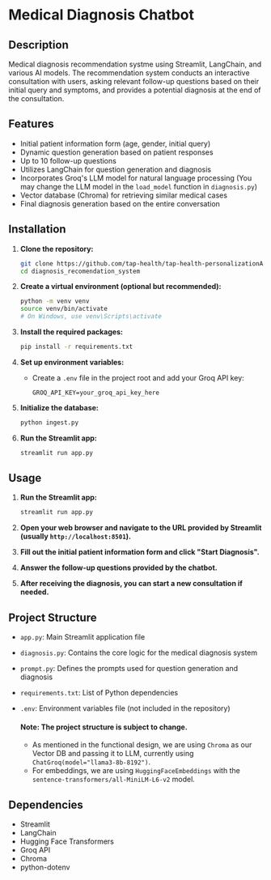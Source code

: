 # Medical Diagnosis Chatbot

## Description

 Medical diagnosis recommendation systme using Streamlit, LangChain, and various AI models. The recommendation system conducts an interactive consultation with users, asking relevant follow-up questions based on their initial query and symptoms, and provides a potential diagnosis at the end of the consultation.

## Features

- Initial patient information form (age, gender, initial query)
- Dynamic question generation based on patient responses
- Up to 10 follow-up questions
- Utilizes LangChain for question generation and diagnosis
- Incorporates Groq's LLM model for natural language processing (You may change the LLM model in the `load_model` function in `diagnosis.py`)
- Vector database (Chroma) for retrieving similar medical cases
- Final diagnosis generation based on the entire conversation

## Installation

1. **Clone the repository:**
    ```sh
    git clone https://github.com/tap-health/tap-health-personalizationAI
    cd diagnosis_recomendation_system
    ```

2. **Create a virtual environment (optional but recommended):**
    ```sh
    python -m venv venv
    source venv/bin/activate
    # On Windows, use venv\Scripts\activate
    ```

3. **Install the required packages:**
    ```sh
    pip install -r requirements.txt
    ```

4. **Set up environment variables:**
    - Create a `.env` file in the project root and add your Groq API key:
      ```env
      GROQ_API_KEY=your_groq_api_key_here
      ```

5. **Initialize the database:**
    ```sh
    python ingest.py
    ```

6. **Run the Streamlit app:**
    ```sh
    streamlit run app.py
    ```

## Usage

1. **Run the Streamlit app:**
    ```sh
    streamlit run app.py
    ```

2. **Open your web browser and navigate to the URL provided by Streamlit (usually `http://localhost:8501`).**

3. **Fill out the initial patient information form and click "Start Diagnosis".**

4. **Answer the follow-up questions provided by the chatbot.**

5. **After receiving the diagnosis, you can start a new consultation if needed.**

## Project Structure

- `app.py`: Main Streamlit application file
- `diagnosis.py`: Contains the core logic for the medical diagnosis system
- `prompt.py`: Defines the prompts used for question generation and diagnosis
- `requirements.txt`: List of Python dependencies
- `.env`: Environment variables file (not included in the repository)

    #### Note: The project structure is subject to change.

    - As mentioned in the functional design, we are using `Chroma` as our Vector DB and passing it to LLM, currently using `ChatGroq(model="llama3-8b-8192")`.
    - For embeddings, we are using `HuggingFaceEmbeddings` with the `sentence-transformers/all-MiniLM-L6-v2` model.

## Dependencies

- Streamlit
- LangChain
- Hugging Face Transformers
- Groq API
- Chroma
- python-dotenv